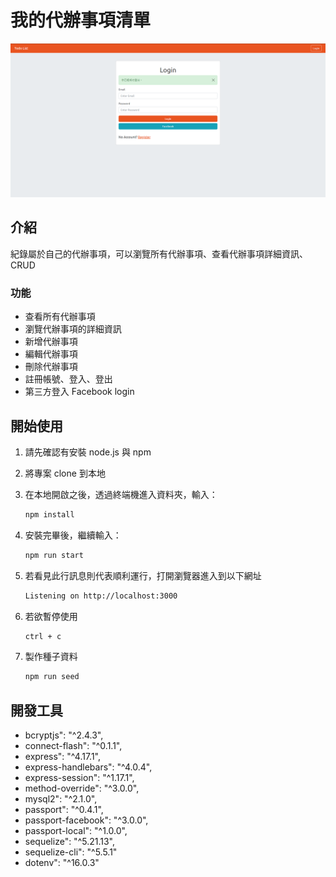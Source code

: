 # 我的代辦事項清單

![Index page about Restaurant List](./public/image/Image%2010.png)

## 介紹

紀錄屬於自己的代辦事項，可以瀏覽所有代辦事項、查看代辦事項詳細資訊、CRUD

### 功能

- 查看所有代辦事項
- 瀏覽代辦事項的詳細資訊
- 新增代辦事項
- 編輯代辦事項
- 刪除代辦事項
- 註冊帳號、登入、登出
- 第三方登入 Facebook login

## 開始使用

1. 請先確認有安裝 node.js 與 npm
2. 將專案 clone 到本地
3. 在本地開啟之後，透過終端機進入資料夾，輸入：

   ```bash
   npm install
   ```

4. 安裝完畢後，繼續輸入：

   ```bash
   npm run start
   ```

5. 若看見此行訊息則代表順利運行，打開瀏覽器進入到以下網址

   ```bash
   Listening on http://localhost:3000
   ```

6. 若欲暫停使用

   ```bash
   ctrl + c
   ```
7. 製作種子資料

   ```bash
   npm run seed
   ```

## 開發工具

  - bcryptjs": "^2.4.3",
  - connect-flash": "^0.1.1",
  - express": "^4.17.1",
  - express-handlebars": "^4.0.4",
  - express-session": "^1.17.1",
  - method-override": "^3.0.0",
  - mysql2": "^2.1.0",
  - passport": "^0.4.1",
  - passport-facebook": "^3.0.0",
  - passport-local": "^1.0.0",
  - sequelize": "^5.21.13",
  - sequelize-cli": "^5.5.1"
  - dotenv": "^16.0.3"